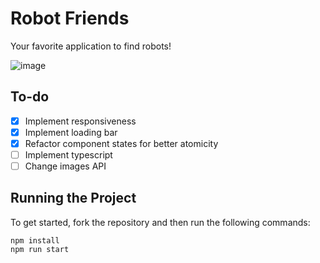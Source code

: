 # Robot Friends

Your favorite application to find robots!

![image](https://user-images.githubusercontent.com/12193814/84701467-6ddee480-af2b-11ea-8da7-e06fc229d0da.png)

## To-do

- [X] Implement responsiveness
- [X] Implement loading bar
- [X] Refactor component states for better atomicity
- [ ] Implement typescript
- [ ] Change images API

## Running the Project

To get started, fork the repository and then run the following commands:

    npm install
    npm run start
